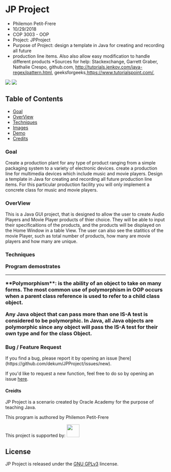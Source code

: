 # JP Project

 * Philemon Petit-Frere
 * 10/29/2018
 * COP 3003 - OOP
 * Project: JPProject
 * Purpose of Project: design a template in Java for creating and recording all future
 * production line items. Also also allow easy modification to handle different products
 *Sources for help: Stackexchange, Garrett Graber, Nathalie Crespo, github.com, http://tutorials.jenkov.com/java-regex/pattern.html, geeksforgeeks,https://www.tutorialspoint.com/, 
 
 <img src="https://img.shields.io/badge/release-v1.1.0-blue.svg" />
<img src="https://img.shields.io/badge/package-v2.0.0-orange.svg" />

## Table of Contents
- [Goal](#Goal)
- [OverView](#OverView)
- [Techniques](#Techniques)
- [Images](#Images)
- [Demo](#Demo)
- [Credits](#Credits)
 
<h3>Goal</h4>
<p>Create a production plant for any type of product ranging from a simple packaging system to a variety of electronic devices.
create a production line for multimedia devices which include music and movie players.
Design a template in Java for creating and recording all future production line items.  
For this particular production facility you will only implement a concrete class for music and movie players.</p>

<h3>OverView</h3>
This is a Java GUI project, that is designed to allow the user to create Audio Players and Movie Player products of thier choice. They will be able to input their specificaitions of the products, and the products will be displayed on the Home Window in a table View. The user can also see the statitics of the movie Player, such as total number of products, how many are movie players and how many are unique.

<h3>Techniques
 <p>Program demostrates <hr> 
 **Polymorphism**: is the ability of an object to take on many forms. The most common use of polymorphism in OOP occurs when a parent class reference is used to refer to a child class object.

Any Java object that can pass more than one IS-A test is considered to be polymorphic. In Java, all Java objects are polymorphic since any object will pass the IS-A test for their own type and for the class Object.


<h3> Bug / Feature Request</h3>
<p>If you find a bug, please report it by opening an issue [here](https://github.com/dekum/JPProject/issues/new).

If you'd like to request a new function, feel free to do so by opening an issue [here](https://github.com/dekum/JPProject/issues).</p>

<h4>Creidts</h4>
 JP Project is a scenario created by Oracle Academy for the purpose of teaching Java.
 
This program is authored by Philemon Petit-Frere

This project is supported by:
<a href="https://www.jetbrains.com/idea/">
    <img src="https://github.com/Hexworks/zircon/blob/master/images/idea_logo.png" width="40" height="40" />
</a>

## License

JP Project is released under the [GNU GPLv3](https://choosealicense.com/licenses/gpl-3.0/) lincense.
